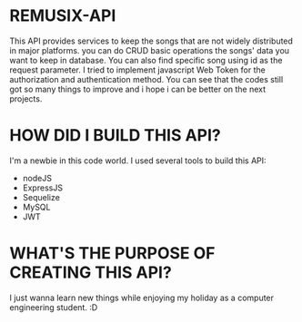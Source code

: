 # REMUSIX-API
This API provides services to keep the songs that are not widely distributed in major platforms.
you can do CRUD basic operations the songs' data you want to keep in database. You can also find specific song using id as the request parameter. I
tried to implement javascript Web Token for the authorization and authentication method. You can see that the codes still got so many things to improve 
and i hope i can be better on the next projects.
# HOW DID I BUILD THIS API?
I'm a newbie in this code world. I used several tools to build this API:
* nodeJS
* ExpressJS
* Sequelize
* MySQL
* JWT
# WHAT'S THE PURPOSE OF CREATING THIS API?
I just wanna learn new things while enjoying my holiday as a computer engineering student. :D

